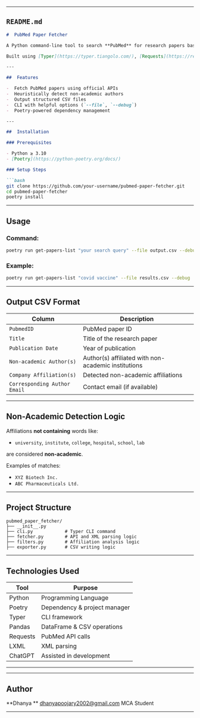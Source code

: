 
---

##  `README.md`

````markdown
#  PubMed Paper Fetcher

A Python command-line tool to search **PubMed** for research papers based on a user-specified query and identify those that include **at least one non-academic author** affiliated with **biotech or pharmaceutical companies**.

Built using [Typer](https://typer.tiangolo.com/), [Requests](https://requests.readthedocs.io/), [Pandas](https://pandas.pydata.org/), and [LXML](https://lxml.de/).

---

##  Features

-  Fetch PubMed papers using official APIs
-  Heuristically detect non-academic authors
-  Output structured CSV files
-  CLI with helpful options (`--file`, `--debug`)
-  Poetry-powered dependency management

---

##  Installation

### Prerequisites

- Python ≥ 3.10
- [Poetry](https://python-poetry.org/docs/)

### Setup Steps

```bash
git clone https://github.com/your-username/pubmed-paper-fetcher.git
cd pubmed-paper-fetcher
poetry install
````

---

##  Usage

### Command:

```bash
poetry run get-papers-list "your search query" --file output.csv --debug
```

### Example:

```bash
poetry run get-papers-list "covid vaccine" --file results.csv --debug
```

---

##  Output CSV Format

| Column                       | Description                                         |
| ---------------------------- | --------------------------------------------------- |
| `PubmedID`                   | PubMed paper ID                                     |
| `Title`                      | Title of the research paper                         |
| `Publication Date`           | Year of publication                                 |
| `Non-academic Author(s)`     | Author(s) affiliated with non-academic institutions |
| `Company Affiliation(s)`     | Detected non-academic affiliations                  |
| `Corresponding Author Email` | Contact email (if available)                        |

---

##  Non-Academic Detection Logic

Affiliations **not containing** words like:

* `university`, `institute`, `college`, `hospital`, `school`, `lab`

are considered **non-academic**.

Examples of matches:

* `XYZ Biotech Inc.`
* `ABC Pharmaceuticals Ltd.`

---

##  Project Structure

```
pubmed_paper_fetcher/
├── __init__.py
├── cli.py            # Typer CLI command
├── fetcher.py        # API and XML parsing logic
├── filters.py        # Affiliation analysis logic
├── exporter.py       # CSV writing logic
```

---

##  Technologies Used

| Tool     | Purpose                      |
| -------- | ---------------------------- |
| Python   | Programming Language         |
| Poetry   | Dependency & project manager |
| Typer    | CLI framework                |
| Pandas   | DataFrame & CSV operations   |
| Requests | PubMed API calls             |
| LXML     | XML parsing                  |
| ChatGPT  | Assisted in development      |

---


---

##  Author

**Dhanya **
 [dhanyapoojary2002@gmail.com](mailto:dhanyapoojary2002@gmail.com)
 MCA Student

---

